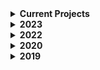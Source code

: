 <details>
  <summary>
  <b>Current Projects</b>
  </summary>
  <ul>
    <li>mini react series</li>
    </details>
  </ul>
 </details>

<details>
  <summary>
  <b>2023</b>
  </summary>
  <ul>
    <li><a href="https://github.com/ummagohil/Movie-App">movie app</a></li>
    <li><a href="https://github.com/ummagohil/Drag-Drop">drag + drop</a></li>
    <li><a href="https://github.com/ummagohil/Payments-App">payments app</a></li>
    <li><a href="https://github.com/ummagohil/Chrome-Extension">chrome extension</a></li>
    <li><a href="https://github.com/ummagohil/Nutrition-Dashboard">nutrition dashboard</a></li>
    </details>
  </ul>
 </details>

<details>
  <summary>
  <b>2022</b>
  </summary>
  <ul>
    <li><a href="https://github.com/ummagohil/Music-App">music app</a></li>
    <li><a href="https://github.com/ummagohil/Emails-App">emails app</a></li>
    <li><a href="https://github.com/ummagohil/Reminders-App">reminders app</a></li>
    <li><a href="https://github.com/ummagohil/Habit-Tracker">habit tracker</a></li>
  </ul>
 </details>

<details>
  <summary>
  <b>2020</b>
  </summary>
  <ul>
  <li><a href="https://github.com/ummagohil/Tweakemoji-icons">tweakemoji npm package</a></li>
  <li><a href="https://github.com/ummagohil/Reading-App-Web">reading app</a></li>
   <li><a href="https://github.com/ummagohil/Running-App-Web">running app [web]</a></li>
   <li><a href="https://github.com/ummagohil/Running-App">running app [mobile]</a></li>
   </ul>
 </details>

<details>
  <summary>
  <b>2019</b>
  </summary>
  <ul>
  <li><a href="https://github.com/ummagohil/New-Savings-Dashboard">savings dashboard</a></li>
  <li><a href="https://github.com/ummagohil/Food-Prep-App">food prep app</a></li>
  <li><a href="https://github.com/ummagohil/Kaggle-HousePrices">kaggle: house prices</a></li>
  <li><a href="https://github.com/ummagohil/Kaggle-Titanic">kaggle: titanic</a></li>
  <li><a href="https://github.com/ummagohil/Running-App-API">running app api</a></li>
  <li><a href="https://github.com/ummagohil/finance-dashboard">finance dashboard</a></li>
  </ul>
 </details>





